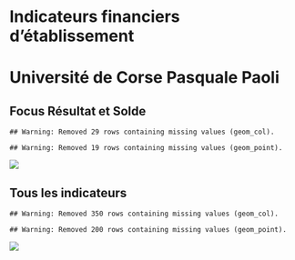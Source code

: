 Indicateurs financiers d’établissement
================

# Université de Corse Pasquale Paoli

## Focus Résultat et Solde

    ## Warning: Removed 29 rows containing missing values (geom_col).

    ## Warning: Removed 19 rows containing missing values (geom_point).

![](université_de_corse_pasquale_paoli_files/figure-gfm/etab.focus-1.png)<!-- -->

## Tous les indicateurs

    ## Warning: Removed 350 rows containing missing values (geom_col).

    ## Warning: Removed 200 rows containing missing values (geom_point).

![](université_de_corse_pasquale_paoli_files/figure-gfm/etab-1.png)<!-- -->
